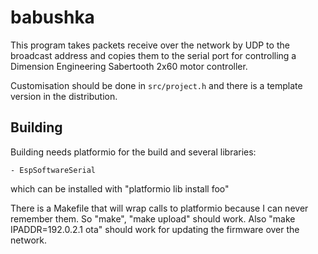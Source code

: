 # babushka

This program takes packets receive over the network by UDP to
the broadcast address and copies them to the serial port for 
controlling a Dimension Engineering Sabertooth 2x60 motor 
controller.

Customisation should be done in `src/project.h` and there is a
template version in the distribution.

## Building

Building needs platformio for the build and several libraries:

    - EspSoftwareSerial

which can be installed with "platformio lib install foo"

There is a Makefile that will wrap calls to platformio because
I can never remember them. So "make", "make upload" should work.
Also "make IPADDR=192.0.2.1 ota" should work for updating the
firmware over the network.


